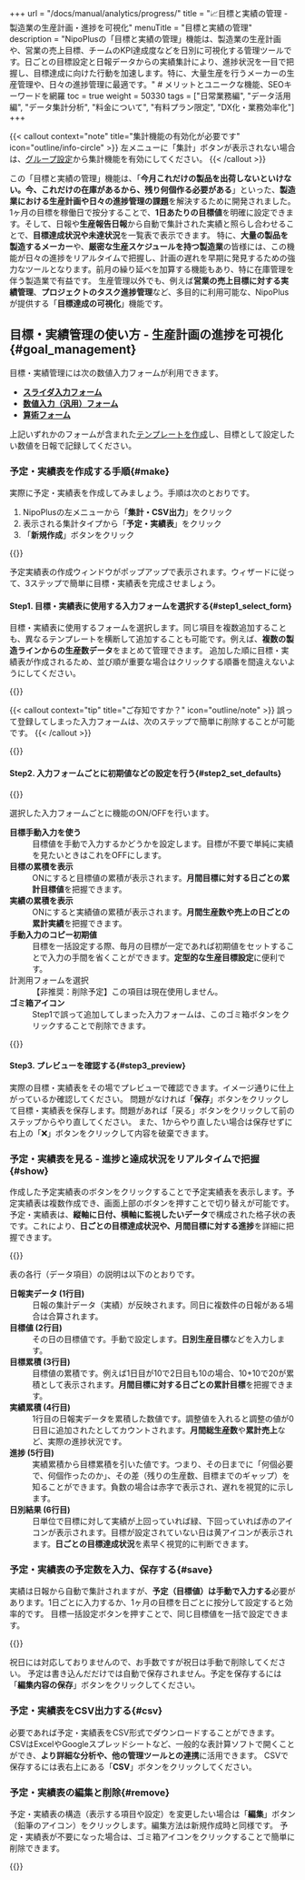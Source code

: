 +++
url = "/docs/manual/analytics/progress/"
title = "📈目標と実績の管理 - 製造業の生産計画・進捗を可視化" 
menuTitle = "目標と実績の管理"
description = "NipoPlusの「目標と実績の管理」機能は、製造業の生産計画や、営業の売上目標、チームのKPI達成度などを日別に可視化する管理ツールです。日ごとの目標設定と日報データからの実績集計により、進捗状況を一目で把握し、目標達成に向けた行動を加速します。特に、大量生産を行うメーカーの生産管理や、日々の進捗管理に最適です。" # メリットとユニークな機能、SEOキーワードを網羅
toc = true
weight = 50330
tags = ["日常業務編", "データ活用編", "データ集計分析", "料金について", "有料プラン限定", "DX化・業務効率化"]
+++

{{< callout context="note" title="集計機能の有効化が必要です" icon="outline/info-circle" >}}
左メニューに「集計」ボタンが表示されない場合は、<a href="/docs/setup/setting-group/#optionalFunction">グループ設定</a>から集計機能を有効にしてください。
{{< /callout >}}

この「目標と実績の管理」機能は、「**今月これだけの製品を出荷しないといけない。今、これだけの在庫があるから、残り何個作る必要がある**」といった、**製造業における生産計画や日々の進捗管理の課題**を解決するために開発されました。
1ヶ月の目標を稼働日で按分することで、**1日あたりの目標値**を明確に設定できます。そして、日報や**生産報告日報**から自動で集計された実績と照らし合わせることで、**目標達成状況や未達状況**を一覧表で表示できます。
特に、<strong>大量の製品を製造するメーカー</strong>や、<strong>厳密な生産スケジュールを持つ製造業</strong>の皆様には、この機能が日々の進捗をリアルタイムで把握し、計画の遅れを早期に発見するための強力なツールとなります。前月の繰り延べを加算する機能もあり、特に在庫管理を伴う製造業で有益です。
生産管理以外でも、例えば<strong>営業の売上目標に対する実績管理</strong>、<strong>プロジェクトのタスク進捗管理</strong>など、多目的に利用可能な、NipoPlusが提供する「**目標達成の可視化**」機能です。

## 目標・実績管理の使い方 - 生産計画の進捗を可視化{#goal_management}

目標・実績管理には次の数値入力フォームが利用できます。

- <a href="/docs/template/digital/#slider"><strong>スライダ入力フォーム</strong></a>
- <a href="/docs/template/digital/#commonNumber"><strong>数値入力（汎用）フォーム</strong></a>
- <a href="/docs/template/digital/#calc"><strong>算術フォーム</strong></a>

上記いずれかのフォームが含まれた[テンプレートを作成](/docs/template/make/)し、目標として設定したい数値を日報で記録してください。

### 予定・実績表を作成する手順{#make}

実際に予定・実績表を作成してみましょう。手順は次のとおりです。

1.  NipoPlusの左メニューから「<strong>集計・CSV出力</strong>」をクリック
2.  表示される集計タイプから「<strong>予定・実績表</strong>」をクリック
3.  「<strong>新規作成</strong>」ボタンをクリック

{{<icatch filename="img/make" msg="予定実績表は、日報や生産報告日報のデータ（実績）と、あなたが設定する目標値（予定）を日別に比較する表です。生産計画の進捗管理に最適" alice="guide">}}

予定実績表の作成ウィンドウがポップアップで表示されます。ウィザードに従って、3ステップで簡単に目標・実績表を完成させましょう。

#### Step1. 目標・実績表に使用する入力フォームを選択する{#step1_select_form}

目標・実績表に使用するフォームを選択します。同じ項目を複数追加することも、異なるテンプレートを横断して追加することも可能です。例えば、**複数の製造ラインからの生産数データ**をまとめて管理できます。
追加した順に目標・実績表が作成されるため、並び順が重要な場合はクリックする順番を間違えないようにしてください。

{{<iTablet filename="img/mokuhyou1" msg="複数の日報テンプレートや生産報告テンプレートから、目標・実績管理に使う項目を横断して選択することも可能です" alice="ok">}}

{{< callout context="tip" title="ご存知ですか？" icon="outline/note" >}}
誤って登録してしまった入力フォームは、次のステップで簡単に削除することが可能です。
{{< /callout >}}

{{<nextArrow>}}

#### Step2. 入力フォームごとに初期値などの設定を行う{#step2_set_defaults}

{{<iTablet filename="img/mokuhyou2" msg="選択したデータごとに、目標の表示設定や実績の累積表示などを細かく設定可能です。特に変更が不要であればそのままにしておきます" alice="ok">}}

選択した入力フォームごとに機能のON/OFFを行います。

<dl class="basic">
<dt><strong>目標手動入力を使う</strong></dt>
<dd>目標値を手動で入力するかどうかを設定します。目標が不要で単純に実績を見たいときはこれをOFFにします。</dd>
<dt><strong>目標の累積を表示</strong></dt>
<dd>ONにすると目標値の累積が表示されます。<strong>月間目標に対する日ごとの累計目標値</strong>を把握できます。</dd>
<dt><strong>実績の累積を表示</strong></dt>
<dd>ONにすると実績値の累積が表示されます。<strong>月間生産数や売上の日ごとの累計実績</strong>を把握できます。</dd>
<dt><strong>手動入力のコピー初期値</strong></dt>
<dd>目標を一括設定する際、毎月の目標が一定であれば初期値をセットすることで入力の手間を省くことができます。<strong>定型的な生産目標設定</strong>に便利です。</dd>
<dt>計測用フォームを選択</dt>
<dd>【非推奨：削除予定】この項目は現在使用しません。</dd>
<dt><strong>ゴミ箱アイコン</strong></dt>
<dd>Step1で誤って追加してしまった入力フォームは、このゴミ箱ボタンをクリックすることで削除できます。</dd>
</dl>

{{<nextArrow>}}

#### Step3. プレビューを確認する{#step3_preview}

実際の目標・実績表をその場でプレビューで確認できます。イメージ通りに仕上がっているか確認してください。
問題がなければ「<strong>保存</strong>」ボタンをクリックして目標・実績表を保存します。問題があれば「戻る」ボタンをクリックして前のステップからやり直してください。
また、1からやり直したい場合は保存せずに右上の「❌」ボタンをクリックして内容を破棄できます。

### 予定・実績表を見る - 進捗と達成状況をリアルタイムで把握{#show}

作成した予定実績表のボタンをクリックすることで予定実績表を表示します。予定実績表は複数作成でき、画面上部のボタンを押すことで切り替えが可能です。
予定・実績表は、**縦軸に日付、横軸に監視したいデータ**で構成された格子状の表です。これにより、**日ごとの目標達成状況や、月間目標に対する進捗**を詳細に把握できます。

{{<icatch filename="img/list" msg="製造業の生産計画、営業の売上目標など、予定実績表で進捗と達成状況をリアルタイムに管理できます。日別目標との比較も一目で把握" alice="guide">}}

表の各行（データ項目）の説明は以下のとおりです。

<dl class="basic">
<dt><strong>日報実データ (1行目)</strong></dt>
<dd>日報の集計データ（実績）が反映されます。同日に複数件の日報がある場合は合算されます。</dd>
<dt><strong>目標値 (2行目)</strong></dt>
<dd>その日の目標値です。手動で設定します。<strong>日別生産目標</strong>などを入力します。</dd>
<dt><strong>目標累積 (3行目)</strong></dt>
<dd>目標値の累積です。例えば1日目が10で2日目も10の場合、10+10で20が累積として表示されます。<strong>月間目標に対する日ごとの累計目標</strong>を把握できます。</dd>
<dt><strong>実績累積 (4行目)</strong></dt>
<dd>1行目の日報実データを累積した数値です。調整値を入れると調整の値が0日目に追加されたとしてカウントされます。<strong>月間総生産数</strong>や<strong>累計売上</strong>など、実際の進捗状況です。</dd>
<dt><strong>進捗 (5行目)</strong></dt>
<dd>実績累積から目標累積を引いた値です。つまり、その日までに「何個必要で、何個作ったのか」、その差（残りの生産数、目標までのギャップ）を知ることができます。負数の場合は赤字で表示され、遅れを視覚的に示します。</dd>
<dt><strong>日別結果 (6行目)</strong></dt>
<dd>日単位で目標に対して実績が上回っていれば緑、下回っていれば赤のアイコンが表示されます。目標が設定されていない日は黄アイコンが表示されます。<strong>日ごとの目標達成状況</strong>を素早く視覚的に判断できます。</dd>
</dl>

### 予定・実績表の予定数を入力、保存する{#save}

実績は日報から自動で集計されますが、**予定（目標値）は手動で入力する**必要があります。1日ごとに入力するか、1ヶ月の目標を日ごとに按分して設定すると効率的です。
目標一括設定ボタンを押すことで、同じ目標値を一括で設定できます。

{{<icatch filename="img/batch" msg="予定実績表の「予定（目標値）」を一括で指定します。土日や休業日は除外するといった設定も可能です。生産計画を効率的に入力しましょう" alice="ok">}}

祝日には対応しておりませんので、お手数ですが祝日は手動で削除してください。
予定は書き込んだだけでは自動で保存されません。予定を保存するには「<strong>編集内容の保存</strong>」ボタンをクリックしてください。

### 予定・実績表をCSV出力する{#csv}

必要であれば予定・実績表をCSV形式でダウンロードすることができます。
CSVはExcelやGoogleスプレッドシートなど、一般的な表計算ソフトで開くことができ、**より詳細な分析や、他の管理ツールとの連携**に活用できます。
CSVで保存するには表右上にある「<strong>CSV</strong>」ボタンをクリックしてください。

### 予定・実績表の編集と削除{#remove}

予定・実績表の構造（表示する項目や設定）を変更したい場合は「<strong>編集</strong>」ボタン（鉛筆のアイコン）をクリックします。編集方法は新規作成時と同様です。
予定・実績表が不要になった場合は、ゴミ箱アイコンをクリックすることで簡単に削除できます。

{{<icatch filename="img/edit" msg="予定実績表の修正は、項目を追加・削除したり、設定を変更したりする際に行います。あまり頻繁に使う機会はないかもしれません" alice="ok">}}
